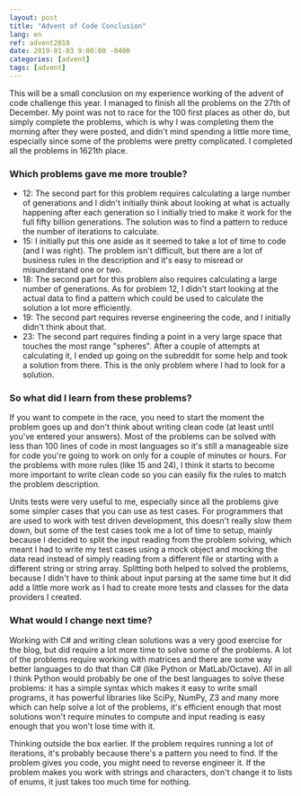 ```yaml
---
layout: post
title: "Advent of Code Conclusion"
lang: en
ref: advent2018
date: 2019-01-03 9:00:00 -0400
categories: [advent]
tags: [advent]
---
```

This will be a small conclusion on my experience working of the advent of code challenge this year. I managed to finish all the problems on the 27th of December. My point was not to race for the 100 first places as other do, but simply complete the problems, which is why I was completing them the morning after they were posted, and didn't mind spending a little more time, especially since some of the problems were pretty complicated. I completed all the problems in 1621th place.

### Which problems gave me more trouble?
- 12: The second part for this problem requires calculating a large number of generations and I didn't initially think about looking at what is actually happening after each generation so I initially tried to make it work for the full fifty billion generations. The solution was to find a pattern to reduce the number of iterations to calculate.
- 15: I initially put this one aside as it seemed to take a lot of time to code (and I was right). The problem isn't difficult, but there are a lot of business rules in the description and it's easy to misread or misunderstand one or two.
- 18: The second part for this problem also requires calculating a large number of generations. As for problem 12, I didn't start looking at the actual data to find a pattern which could be used to calculate the solution a lot more efficiently.
- 19: The second part requires reverse engineering the code, and I initially didn't think about that.
- 23: The second part requires finding a point in a very large space that touches the most range "spheres". After a couple of attempts at calculating it, I ended up going on the subreddit for some help and took a solution from there. This is the only problem where I had to look for a solution.

### So what did I learn from these problems? 
If you want to compete in the race, you need to start the moment the problem goes up and don't think about writing clean code (at least until you've entered your answers). Most of the problems can be solved with less than 100 lines of code in most languages so it's still a manageable size for code you're going to work on only for a couple of minutes or hours. For the problems with more rules (like 15 and 24), I think it starts to become more important to write clean code so you can easily fix the rules to match the problem description.

Units tests were very useful to me, especially since all the problems give some simpler cases that you can use as test cases. For programmers that are used to work with test driven development, this doesn't really slow them down, but some of the test cases took me a lot of time to setup, mainly because I decided to split the input reading from the problem solving, which meant I had to write my test cases using a mock object and mocking the data read instead of simply reading from a different file or starting with a different string or string array. Splitting both helped to solved the problems, because I didn't have to think about input parsing at the same time but it did add a little more work as I had to create more tests and classes for the data providers I created.

### What would I change next time?
Working with C# and writing clean solutions was a very good exercise for the blog, but did require a lot more time to solve some of the problems. A lot of the problems require working with matrices and there are some way better languages to do that than C# (like Python or MatLab/Octave). All in all I think Python would probably be one of the best languages to solve these problems: it has a simple syntax which makes it easy to write small programs, it has powerful libraries like SciPy, NumPy, Z3 and many more which can help solve a lot of the problems, it's efficient enough that most solutions won't require minutes to compute and input reading is easy enough that you won't lose time with it.

Thinking outside the box earlier. If the problem requires running a lot of iterations, it's probably because there's a pattern you need to find. If the problem gives you code, you might need to reverse engineer it. If the problem makes you work with strings and characters, don't change it to lists of enums, it just takes too much time for nothing.
